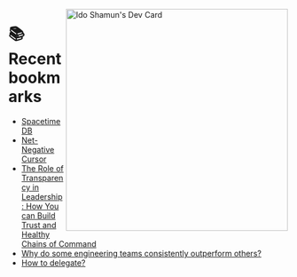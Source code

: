 <a href="https://app.daily.dev/idoshamun"><img src="https://api.daily.dev/devcards/v2/28849d86070e4c099c877ab6837c61f0.png?type=default&r=auy" align="right" width="400" alt="Ido Shamun's Dev Card"/></a>

# 📚 Recent bookmarks
<!-- BOOKMARKS:START -->
- [SpacetimeDB](https://app.daily.dev/posts/WaGnnyo7O?utm_source=rss&utm_medium=bookmarks&utm_campaign=28849d86070e4c099c877ab6837c61f0)
- [Net-Negative Cursor](https://app.daily.dev/posts/IFSFdqsbp?utm_source=rss&utm_medium=bookmarks&utm_campaign=28849d86070e4c099c877ab6837c61f0)
- [The Role of Transparency in Leadership: How You can Build Trust and Healthy Chains of Command](https://app.daily.dev/posts/aNxC9S136?utm_source=rss&utm_medium=bookmarks&utm_campaign=28849d86070e4c099c877ab6837c61f0)
- [Why do some engineering teams consistently outperform others?](https://app.daily.dev/posts/mX2QTPX4Y?utm_source=rss&utm_medium=bookmarks&utm_campaign=28849d86070e4c099c877ab6837c61f0)
- [How to delegate?](https://app.daily.dev/posts/DLXaGe9eK?utm_source=rss&utm_medium=bookmarks&utm_campaign=28849d86070e4c099c877ab6837c61f0)
<!-- BOOKMARKS:END -->
